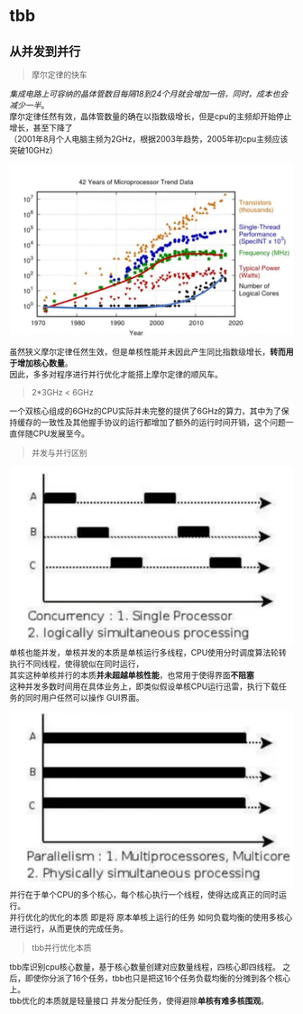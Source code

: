 # tbb

## 从并发到并行  

> 摩尔定律的快车  

*集成电路上可容纳的晶体管数目每隔18到24个月就会增加一倍，同时，成本也会减少一半*。   
摩尔定律任然有效，晶体管数量的确在以指数级增长，但是cpu的主频却开始停止增长，甚至下降了  
（2001年8月个人电脑主频为2GHz，根据2003年趋势，2005年初cpu主频应该突破10GHz）   

![CPU](./img/tbb/01.png ':size=WIDTHxHEIGHT')

虽然狭义摩尔定律任然生效，但是单核性能并未因此产生同比指数级增长，**转而用于增加核心数量**。   
因此，多多对程序进行并行优化才能搭上摩尔定律的顺风车。    

> 2*3GHz < 6GHz 

一个双核心组成的6GHz的CPU实际并未完整的提供了6GHz的算力，其中为了保持缓存的一致性及其他握手协议的运行都增加了额外的运行时间开销，这个问题一直伴随CPU发展至今。   

> 并发与并行区别  


![并发](./img/tbb/02.png ':size=WIDTHxHEIGHT')
单核也能并发，单核并发的本质是单核运行多线程，CPU使用分时调度算法轮转执行不同线程，使得貌似在同时运行，  
其实这种单核并行的本质**并未超越单核性能**，也常用于使得界面**不阻塞**       
这种并发多数时间用在具体业务上，即类似假设单核CPU运行迅雷，执行下载任务的同时用户任然可以操作 GUI界面。     


![并行](./img/tbb/03.png ':size=WIDTHxHEIGHT')
并行在于单个CPU的多个核心，每个核心执行一个线程，使得达成真正的同时运行。  
并行优化的优化的本质 即是将 原本单核上运行的任务 如何负载均衡的使用多核心进行运行，从而更快的完成任务。    

> tbb并行优化本质   

tbb库识别cpu核心数量，基于核心数量创建对应数量线程，四核心即四线程。 之后，即使你分派了16个任务，tbb也只是把这16个任务负载均衡的分摊到各个核心上。   
tbb优化的本质就是轻量接口 并发分配任务，使得避除**单核有难多核围观**。   



